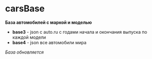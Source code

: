 # carsBase
**База автомобилей с маркой и моделью**

- **base3** - json с auto.ru с годами начала и окончания выпуска по каждой модели
- **base4** - json все автомобили мира

_База обновляется_
